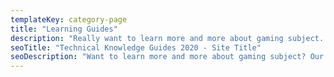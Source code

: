```yaml
---
templateKey: category-page
title: "Learning Guides"
description: "Really want to learn more and more about gaming subject. Our learning guide section has covered all the possible topics that are necessary to have good knowledge of them. You will surely find all those topics here on this page that is a bit tricky for you to understand."
seoTitle: "Technical Knowledge Guides 2020 - Site Title"
seoDescription: "Want to learn more and more about gaming subject? Our learning guide section has covered all the topics that are necessary to have good knowledge of them."
---
```

